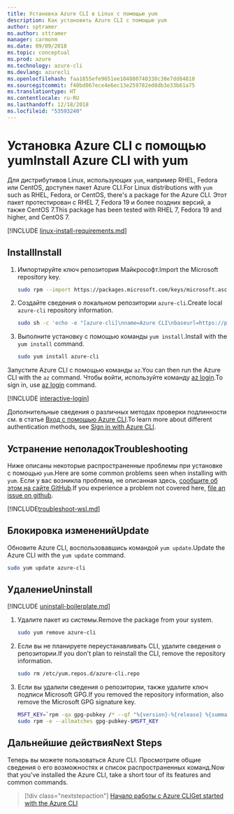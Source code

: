 ```yaml
---
title: Установка Azure CLI в Linux с помощью yum
description: Как установить Azure CLI с помощью yum
author: sptramer
ms.author: sttramer
manager: carmonm
ms.date: 09/09/2018
ms.topic: conceptual
ms.prod: azure
ms.technology: azure-cli
ms.devlang: azurecli
ms.openlocfilehash: faa1855efe9651ee104880740338c30e7dd84810
ms.sourcegitcommit: f40bd067ece4e6ec13e259782ed8db3e33b61a75
ms.translationtype: HT
ms.contentlocale: ru-RU
ms.lasthandoff: 12/18/2018
ms.locfileid: "53593240"
---
```

# <a name="install-azure-cli-with-yum"></a><span data-ttu-id="4474d-103">Установка Azure CLI с помощью yum</span><span class="sxs-lookup"><span data-stu-id="4474d-103">Install Azure CLI with yum</span></span>

<span data-ttu-id="4474d-104">Для дистрибутивов Linux, использующих `yum`, например RHEL, Fedora или CentOS, доступен пакет Azure CLI.</span><span class="sxs-lookup"><span data-stu-id="4474d-104">For Linux distributions with  `yum` such as RHEL, Fedora, or CentOS, there's a package for the Azure CLI.</span></span> <span data-ttu-id="4474d-105">Этот пакет протестирован с RHEL 7, Fedora 19 и более поздних версий, а также CentOS 7.</span><span class="sxs-lookup"><span data-stu-id="4474d-105">This package has been tested with RHEL 7, Fedora 19 and higher, and CentOS 7.</span></span>

[!INCLUDE [linux-install-requirements.md](includes/linux-install-requirements.md)]

## <a name="install"></a><span data-ttu-id="4474d-106">Install</span><span class="sxs-lookup"><span data-stu-id="4474d-106">Install</span></span>

1. <span data-ttu-id="4474d-107">Импортируйте ключ репозитория Майкрософт.</span><span class="sxs-lookup"><span data-stu-id="4474d-107">Import the Microsoft repository key.</span></span>

   ```bash
   sudo rpm --import https://packages.microsoft.com/keys/microsoft.asc
   ```

2. <span data-ttu-id="4474d-108">Создайте сведения о локальном репозитории `azure-cli`.</span><span class="sxs-lookup"><span data-stu-id="4474d-108">Create local `azure-cli` repository information.</span></span>

   ```bash
   sudo sh -c 'echo -e "[azure-cli]\nname=Azure CLI\nbaseurl=https://packages.microsoft.com/yumrepos/azure-cli\nenabled=1\ngpgcheck=1\ngpgkey=https://packages.microsoft.com/keys/microsoft.asc" > /etc/yum.repos.d/azure-cli.repo'
   ```

3. <span data-ttu-id="4474d-109">Выполните установку с помощью команды `yum install`.</span><span class="sxs-lookup"><span data-stu-id="4474d-109">Install with the `yum install` command.</span></span>

   ```bash
   sudo yum install azure-cli
   ```

<span data-ttu-id="4474d-110">Запустите Azure CLI с помощью команды `az`.</span><span class="sxs-lookup"><span data-stu-id="4474d-110">You can then run the Azure CLI with the `az` command.</span></span> <span data-ttu-id="4474d-111">Чтобы войти, используйте команду [az login](/cli/azure/reference-index#az-login).</span><span class="sxs-lookup"><span data-stu-id="4474d-111">To sign in, use [az login](/cli/azure/reference-index#az-login) command.</span></span>

[!INCLUDE [interactive-login](includes/interactive-login.md)]

<span data-ttu-id="4474d-112">Дополнительные сведения о различных методах проверки подлинности см. в статье [Вход с помощью Azure CLI](authenticate-azure-cli.md).</span><span class="sxs-lookup"><span data-stu-id="4474d-112">To learn more about different authentication methods, see [Sign in with Azure CLI](authenticate-azure-cli.md).</span></span>

## <a name="troubleshooting"></a><span data-ttu-id="4474d-113">Устранение неполадок</span><span class="sxs-lookup"><span data-stu-id="4474d-113">Troubleshooting</span></span>

<span data-ttu-id="4474d-114">Ниже описаны некоторые распространенные проблемы при установке с помощью `yum`.</span><span class="sxs-lookup"><span data-stu-id="4474d-114">Here are some common problems seen when installing with `yum`.</span></span> <span data-ttu-id="4474d-115">Если у вас возникла проблема, не описанная здесь, [сообщите об этом на сайте GitHub](https://github.com/Azure/azure-cli/issues).</span><span class="sxs-lookup"><span data-stu-id="4474d-115">If you experience a problem not covered here, [file an issue on github](https://github.com/Azure/azure-cli/issues).</span></span>

[!INCLUDE[troubleshoot-wsl.md](includes/troubleshoot-wsl.md)]

## <a name="update"></a><span data-ttu-id="4474d-116">Блокировка изменений</span><span class="sxs-lookup"><span data-stu-id="4474d-116">Update</span></span>

<span data-ttu-id="4474d-117">Обновите Azure CLI, воспользовавшись командой `yum update`.</span><span class="sxs-lookup"><span data-stu-id="4474d-117">Update the Azure CLI with the `yum update` command.</span></span>

```bash
sudo yum update azure-cli
```

## <a name="uninstall"></a><span data-ttu-id="4474d-118">Удаление</span><span class="sxs-lookup"><span data-stu-id="4474d-118">Uninstall</span></span>

[!INCLUDE [uninstall-boilerplate.md](includes/uninstall-boilerplate.md)]

1. <span data-ttu-id="4474d-119">Удалите пакет из системы.</span><span class="sxs-lookup"><span data-stu-id="4474d-119">Remove the package from your system.</span></span>

   ```bash
   sudo yum remove azure-cli
   ```

2. <span data-ttu-id="4474d-120">Если вы не планируете переустанавливать CLI, удалите сведения о репозитории.</span><span class="sxs-lookup"><span data-stu-id="4474d-120">If you don't plan to reinstall the CLI, remove the repository information.</span></span>

   ```bash
   sudo rm /etc/yum.repos.d/azure-cli.repo
   ```

3. <span data-ttu-id="4474d-121">Если вы удалили сведения о репозитории, также удалите ключ подписи Microsoft GPG.</span><span class="sxs-lookup"><span data-stu-id="4474d-121">If you removed the repository information, also remove the Microsoft GPG signature key.</span></span>

   ```bash
   MSFT_KEY=`rpm -qa gpg-pubkey /* --qf "%{version}-%{release} %{summary}\n" | grep Microsoft | awk '{print $1}'`
   sudo rpm -e --allmatches gpg-pubkey-$MSFT_KEY
   ```

## <a name="next-steps"></a><span data-ttu-id="4474d-122">Дальнейшие действия</span><span class="sxs-lookup"><span data-stu-id="4474d-122">Next Steps</span></span>

<span data-ttu-id="4474d-123">Теперь вы можете пользоваться Azure CLI. Просмотрите общие сведения о его возможностях и список распространенных команд.</span><span class="sxs-lookup"><span data-stu-id="4474d-123">Now that you've installed the Azure CLI, take a short tour of its features and common commands.</span></span>

> [!div class="nextstepaction"]
> [<span data-ttu-id="4474d-124">Начало работы с Azure CLI</span><span class="sxs-lookup"><span data-stu-id="4474d-124">Get started with the Azure CLI</span></span>](get-started-with-azure-cli.md)
